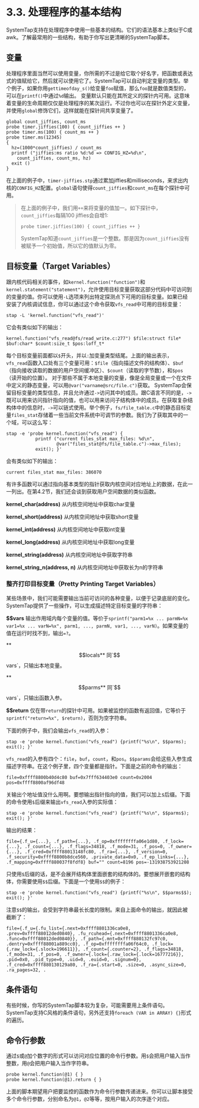 # 3.3. 处理程序的基本结构

SystemTap支持在处理程序中使用一些基本的结构。它们的语法基本上类似于C或awk。了解最常用的一些结构，有助于你写出更清晰的SystemTap脚本。

## 变量

处理程序里面当然可以使用变量，你所需的不过是给它取个好名字，把函数或表达式的值赋给它，然后就可以使用它了。SystemTap可以自动判定变量的类型。举个例子，如果你用`gettimeofday_s()`给变量`foo`赋值，那么`foo`就是数值类型的，可以在`printf()`中通过`%d`输出。
变量默认只能在其所定义的探针内可用。这意味着变量的生命周期仅仅是处理程序的某次运行。不过你也可以在探针外定义变量，并使用`global`修饰它们，这样就能在探针间共享变量了。
⁠
```
global count_jiffies, count_ms
probe timer.jiffies(100) { count_jiffies ++ }
probe timer.ms(100) { count_ms ++ }
probe timer.ms(12345)
{
  hz=(1000*count_jiffies) / count_ms
  printf ("jiffies:ms ratio %d:%d => CONFIG_HZ=%d\n",
    count_jiffies, count_ms, hz)
  exit ()
}
```

在上面的例子中，`timer-jiffies.stp`通过累加jiffies和milliseconds，来求出内核的`CONFIG_HZ`配置。`global`语句使得`count_jiffies`和`count_ms`在每个探针中可用。

> 在上面的例子中，我们用`++`来将变量的值加一。如下探针中，`count_jiffies`每隔100 jiffies会自增1:
> ```
> probe timer.jiffies(100) { count_jiffies ++ }
> ```
> SystemTap知道`count_jiffies`是一个整数。那是因为`count_jiffies`没有被赋予一个初始值，所以它的值默认为零。


## 目标变量（Target Variables）

跟内核代码相关的事件，如`kernel.function("function")`和`kernel.statement("statement")`，允许使用目标变量获取这部分代码中可访问到的变量的值。你可以使用`-L`选项来列出特定探测点下可用的目标变量。如果已经安装了内核调试信息，你可以通过这个命令获取`vfs_read`中可用的目标变量：
```
stap -L 'kernel.function("vfs_read")'
```

它会有类似如下的输出：
```
kernel.function("vfs_read@fs/read_write.c:277") $file:struct file* $buf:char* $count:size_t $pos:loff_t*
```

每个目标变量前面都以`$`开头，并以`:`加变量类型结尾。上面的输出表示，`vfs_read`函数入口处有三个变量可用：`$file`（指向描述文件的结构体）、`$buf`（指向接收读取的数据的用户空间缓冲区）、`$count`（读取的字节数），和`$pos`（读开始的位置）。
对于那些不属于本地变量的变量，像是全局变量或一个在文件中定义的静态变量，可以用`@var("varname@src/file.c")`获取。
SystemTap会保留目标变量的类型信息，并且允许通过`->`访问其中的成员。跟C语言不同的是，`->`既可以用来访问指针指向的值，也可以用来访问子结构体中的成员。在获取复杂结构体中的信息时，`->`可以链式使用。举个例子，`fs/file_table.c`中的静态目标变量`files_stat`存储着一些当前文件系统中可调节的参数。我们为了获取其中的一个域，可以这么写：

```
stap -e 'probe kernel.function("vfs_read") {
           printf ("current files_stat max_files: %d\n",
                   @var("files_stat@fs/file_table.c")->max_files);
           exit(); }'
```

会有类似如下的输出：
```
current files_stat max_files: 386070
```

有许多函数可以通过指向基本类型的指针获取内核空间对应地址上的数据，在此一一列出。在第4.2节，我们还会谈到获取用户空间数据的类似函数。

**kernel_char(address)**
从内核空间地址中获取char变量

**kernel_short(address)**
从内核空间地址中获取short变量

**kernel_int(address)**
从内核空间地址中获取int变量

**kernel_long(address)**
从内核空间地址中获取long变量

**kernel_string(address)**
从内核空间地址中获取字符串

**kernel_string_n(address, n)**
从内核空间地址中获取长为n的字符串

### 整齐打印目标变量（Pretty Printing Target Variables）

某些场景中，我们可能需要输出当前可访问的各种变量，以便于记录底层的变化。SystemTap提供了一些操作，可以生成描述特定目标变量的字符串：

**$$vars**
输出作用域内每个变量的值。等价于`sprintf("parm1=%x ... parmN=%x var1=%x ... varN=%x", parm1, ..., parmN, var1, ..., varN)`。如果变量的值在运行时找不到，输出`=?`。

**$$locals**
同`$$vars`，只输出本地变量。

**$$parms**
同`$$vars`，只输出函数入参。

**$$return**
仅在带`return`的探针中可用。如果被监控的函数有返回值，它等价于`sprintf("return=%x", $return)`，否则为空字符串。

下面的例子中，我们会输出`vfs_read`的入参：
```
stap -e 'probe kernel.function("vfs_read") {printf("%s\n", $$parms); exit(); }'
```

`vfs_read`的入参有四个：`file`，`buf`，`count`，和`pos`。`$$params`会给这些入参生成描述字符串。在这个例子里，四个变量都是指针。下面是之前的命令的输出：
```
file=0xffff8800b40d4c80 buf=0x7fff634403e0 count=0x2004 pos=0xffff8800af96df48
```

关输出个地址值没什么用啊。要想输出指针指向的值，我们可以加上`$`后缀。下面的命令使用`$`后缀来输出`vfs_read`入参的实际值：
```
stap -e 'probe kernel.function("vfs_read") {printf("%s\n", $$parms$); exit(); }'
```

输出的结果：
```
file={.f_u={...}, .f_path={...}, .f_op=0xffffffffa06e1d80, .f_lock={...}, .f_count={...}, .f_flags=34818, .f_mode=31, .f_pos=0, .f_owner={...}, .f_cred=0xffff88013148fc80, .f_ra={...}, .f_version=0, .f_security=0xffff8800b8dce560, .private_data=0x0, .f_ep_links={...}, .f_mapping=0xffff880037f8fdf8} buf="" count=8196 pos=-131938753921208
```

只使用`$`后缀的话，是不会展开结构体里面嵌套的结构体的。要想展开嵌套的结构体，你需要使用`$$`后缀。下面是一个使用`$$`的例子：
```
stap -e 'probe kernel.function("vfs_read") {printf("%s\n", $$parms$$); exit(); }'
```

注意`$$`的输出，会受到字符串最长长度的限制。来自上面命令的输出，就因此被截断了：
```
file={.f_u={.fu_list={.next=0xffff8801336ca0e8, .prev=0xffff88012ded0840}, .fu_rcuhead={.next=0xffff8801336ca0e8, .func=0xffff88012ded0840}}, .f_path={.mnt=0xffff880132fc97c0, .dentry=0xffff88001a889cc0}, .f_op=0xffffffffa06f64c0, .f_lock={.raw_lock={.slock=196611}}, .f_count={.counter=2}, .f_flags=34818, .f_mode=31, .f_pos=0, .f_owner={.lock={.raw_lock={.lock=16777216}}, .pid=0x0, .pid_type=0, .uid=0, .euid=0, .signum=0}, .f_cred=0xffff880130129a80, .f_ra={.start=0, .size=0, .async_size=0, .ra_pages=32, .
```

## 条件语句

有些时候，你写的SystemTap脚本较为复杂，可能需要用上条件语句。SystemTap支持C风格的条件语句，另外还支持`foreach (VAR in ARRAY) {}`形式的遍历。

## 命令行参数

通过`$`或`@`加个数字的形式可以访问对应位置的命令行参数。用`$`会把用户输入当作整数，用`@`会把用户输入当作字符串。

```
probe kernel.function(@1) { }
probe kernel.function(@1).return { }
```

上面的脚本期望用户把要监控的函数作为命令行参数传递进来。你可以让脚本接受多个命令行参数，分别命名为`@1`，`@2`等等，按用户输入的次序逐个对应。
